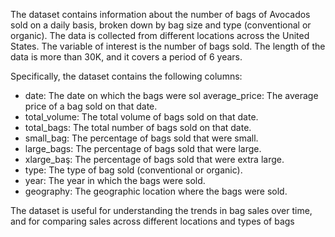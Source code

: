 The dataset contains information about the number of bags of Avocados sold on a daily basis, broken down by bag size and type (conventional or organic). The data is collected from different locations across the United States. The variable of interest is the number of bags sold. The length of the data is more than 30K, and it covers a period of 6 years.

Specifically, the dataset contains the following columns:
- date: The date on which the bags were sol average_price: The average price of a bag sold on that date.
- total_volume: The total volume of bags sold on that date.
- total_bags: The total number of bags sold on that date.
- small_bag: The percentage of bags sold that were small.
- large_bags: The percentage of bags sold that were large.
- xlarge_baş: The percentage of bags sold that were extra large.
- type: The type of bag sold (conventional or organic).
- year: The year in which the bags were sold.
- geography: The geographic location where the bags were sold.

The dataset is useful for understanding the trends in bag sales over time, and for comparing sales across different locations and types of bags
